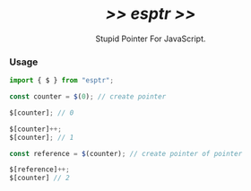 <div align=center>
	<h1><i>>> esptr >></i></h1>
Stupid Pointer For JavaScript.
</div>

### Usage
```javascript
import { $ } from "esptr";

const counter = $(0); // create pointer

$[counter]; // 0

$[counter]++;
$[counter]; // 1

const reference = $(counter); // create pointer of pointer

$[reference]++;
$[counter] // 2

```